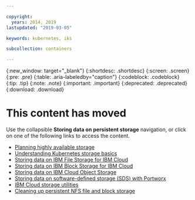 ```yaml
---

copyright:
  years: 2014, 2019
lastupdated: "2019-03-05"

keywords: kubernetes, iks 

subcollection: containers

---
```


{:new_window: target="_blank"}
{:shortdesc: .shortdesc}
{:screen: .screen}
{:pre: .pre}
{:table: .aria-labeledby="caption"}
{:codeblock: .codeblock}
{:tip: .tip}
{:note: .note}
{:important: .important}
{:deprecated: .deprecated}
{:download: .download}


# This content has moved
Use the collapsible **Storing data on persistent storage** navigation, or click on one of the following links to access the content.

- [Planning highly available storage](/docs/containers?topic=containers-storage_planning#storage_planning)
- [Understanding Kubernetes storage basics](/docs/containers?topic=containers-kube_concepts#kube_concepts)
- [Storing data on IBM File Storage for IBM Cloud](/docs/containers?topic=containers-file_storage#file_storage)
- [Storing data on IBM Block Storage for IBM Cloud](/docs/containers?topic=containers-block_storage#block_storage)
- [Storing data on IBM Cloud Object Storage](/docs/containers?topic=containers-object_storage#object_storage)
- [Storing data on software-defined storage (SDS) with Portworx](/docs/containers?topic=containers-portworx#portworx)
- [IBM Cloud storage utilities](/docs/containers?topic=containers-utilities#utilities)
- [Cleaning up persistent NFS file and block storage](/docs/containers?topic=containers-cleanup#cleanup)
